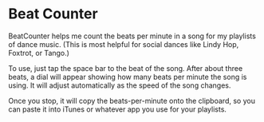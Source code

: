 # Beat Counter
BeatCounter helps me count the beats per minute in a song for my playlists of dance music. (This is most helpful for social dances like Lindy Hop, Foxtrot, or Tango.)

To use, just tap the space bar to the beat of the song. After about three beats, a dial will appear showing how many beats per minute the song is using. It will adjust automatically as the speed of the song changes.

Once you stop, it will copy the beats-per-minute onto the clipboard, so you can paste it into iTunes or whatever app you use for your playlists.